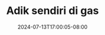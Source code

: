 --- 
title: "Adik sendiri di gas"
description: "video   Adik sendiri di gas ig full vidio terbaru"
date: 2024-07-13T17:00:05-08:00
file_code: "4eco37iz6vta"
draft: false
cover: "vz38tn5waz79jh23.jpg"
tags: ["Adik", "sendiri", "gas", "bokep-indo", "bokep-viral", "bokep-ig"]
length: 197
fld_id: "1392265"
foldername: "adiksendiri"
categories: ["adiksendiri"]
views: 362
---